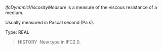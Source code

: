 ﻿_IfcDynamicViscosityMeasure_ is a measure of the viscous resistance of a medium.

Usually measured in Pascal second (Pa s).

Type: REAL

> HISTORY&nbsp; New type in IFC2.0.
